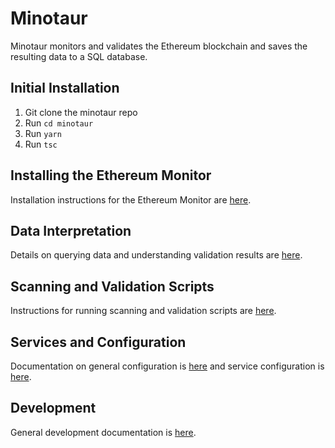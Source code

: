 # Minotaur

Minotaur monitors and validates the Ethereum blockchain and saves the resulting data to a SQL database.

## Initial Installation

1. Git clone the minotaur repo
2. Run `cd minotaur`
3. Run `yarn`
4. Run `tsc` 

## Installing the Ethereum Monitor

Installation instructions for the Ethereum Monitor are [here](modules/ethereum/README.md).

## Data Interpretation

Details on querying data and understanding validation results are [here](modules/ethereum/doc/data.md).

## Scanning and Validation Scripts

Instructions for running scanning and validation scripts are [here](modules/ethereum/doc/scripts.md).

## Services and Configuration

Documentation on general configuration is [here](modules/common/doc/index.md) and service configuration is [here](modules/common/doc/service.md).

## Development

General development documentation is [here](doc/dev.md).